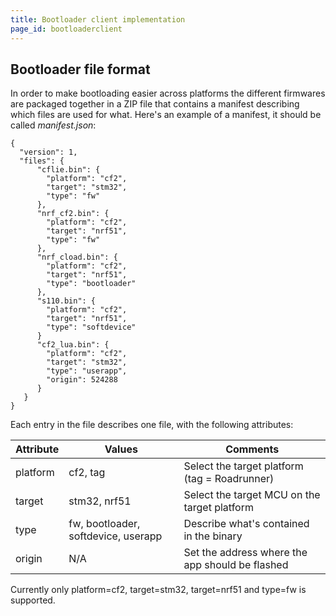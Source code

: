 ```yaml
---
title: Bootloader client implementation
page_id: bootloaderclient
---
```



## Bootloader file format


In order to make bootloading easier across platforms the different
firmwares are packaged together in a ZIP file that contains a manifest
describing which files are used for what. Here\'s an example of a
manifest, it should be called *manifest.json*:

    {
      "version": 1,
      "files": {
          "cflie.bin": {
            "platform": "cf2",
            "target": "stm32",
            "type": "fw"
          },
          "nrf_cf2.bin": {
            "platform": "cf2",
            "target": "nrf51",
            "type": "fw"
          },
          "nrf_cload.bin": {
            "platform": "cf2",
            "target": "nrf51",
            "type": "bootloader"
          },
          "s110.bin": {
            "platform": "cf2",
            "target": "nrf51",
            "type": "softdevice"
          }
          "cf2_lua.bin": {
            "platform": "cf2",
            "target": "stm32",
            "type": "userapp",
            "origin": 524288
          }
       }
    }

Each entry in the file describes one file, with the following
attributes:


|  Attribute  | Values                            |Comments|
| --------------- | ------------------------------------- | ---------------------- |
|  platform       | cf2, tag                              |Select the target platform (tag = Roadrunner) |
|  target         | stm32, nrf51                          |Select the target MCU on the target platform|
|  type           | fw, bootloader, softdevice, userapp   |Describe what\'s contained in the binary|
|  origin         | N/A                                   |Set the address where the app should be flashed|


Currently only platform=cf2, target=stm32, target=nrf51 and type=fw is
supported.
